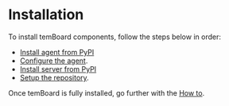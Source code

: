 <h1>Installation</h1>

To install temBoard components, follow the steps below in order:

- [Install agent from PyPI](temboard-agent-install-sources.md)
- [Configure the agent](temboard-agent-configuration.md).
- [Install server from PyPI](temboard-install-sources.md)
- [Setup the repository](temboard-repository-setup.md).

Once temBoard is fully installed, go further with the [How
to](temboard-howto.md).
